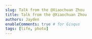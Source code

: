 ```yaml
---
slug: Talk from the @Xiaochuan Zhou
title: Talk from the @Xiaochuan Zhou
authors: Jayden
enableComments: true # for Gisqus
tags: [life, photo]
---
```


<!--truncate-->